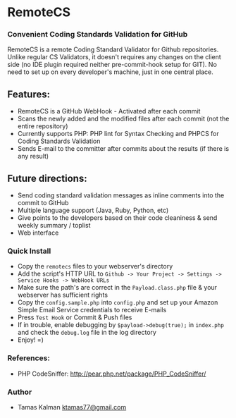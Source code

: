 RemoteCS
========

### Convenient Coding Standards Validation for GitHub

RemoteCS is a remote Coding Standard Validator for Github repositories. Unlike regular CS Validators, it doesn't requires any changes on the client side (no IDE plugin required neither pre-commit-hook setup for GIT).
No need to set up on every developer's machine, just in one central place.

## Features:

* RemoteCS is a GitHub WebHook - Activated after each commit
* Scans the newly added and the modified files after each commit (not the entire repository)
* Currently supports PHP: PHP lint for Syntax Checking and PHPCS for Coding Standards Validation
* Sends E-mail to the committer after commits about the results (if there is any result)

## Future directions:

* Send coding standard validation messages as inline comments into the commit to GitHub
* Multiple language support (Java, Ruby, Python, etc)
* Give points to the developers based on their code cleaniness & send weekly summary / toplist
* Web interface

### Quick Install

* Copy the ```remotecs``` files to your webserver's directory
* Add the script's HTTP URL to ```Github -> Your Project -> Settings -> Service Hooks -> WebHook URLs```
* Make sure the path's are correct in the ```Payload.class.php``` file & your webserver has sufficient rights
* Copy the ```config.sample.php``` into ```config.php``` and set up your Amazon Simple Email Service credentials to receive E-mails
* Press ```Test Hook``` or Commit & Push files
* If in trouble, enable debugging by ```$payload->debug(true);``` in ```index.php``` and check the ```debug.log``` file in the log directory
* Enjoy! =)

### References:
 
* PHP CodeSniffer: http://pear.php.net/package/PHP_CodeSniffer/

### Author

* Tamas Kalman <ktamas77@gmail.com>
